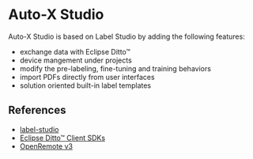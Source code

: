 # Auto-X Studio

Auto-X Studio is based on Label Studio by adding the following features:
- exchange data with Eclipse Ditto™
- device mangement under projects
- modify the pre-labeling, fine-tuning and training behaviors
- import PDFs directly from user interfaces
- solution oriented built-in label templates



## References

- [label-studio](https://github.com/HumanSignal/label-studio)
- [Eclipse Ditto™ Client SDKs](https://github.com/eclipse-ditto/ditto-clients)
- [OpenRemote v3](https://github.com/openremote/openremote)
